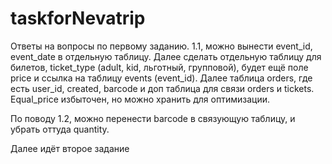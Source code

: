 # taskforNevatrip
Ответы на вопросы по первому заданию.
1.1, можно вынести event_id, event_date в отдельную таблицу. Далее сделать отдельную таблицу для билетов, ticket_type (adult, kid, льготный, групповой), будет ещё поле price и ссылка на таблицу events (event_id). Далее таблица orders, где есть user_id, created, barcode и доп таблица для связи orders и tickets. Equal_price избыточен, но можно хранить для оптимизации. 

По поводу 1.2, можно перенести barcode в связующую таблицу, и убрать оттуда quantity.

Далее идёт второе задание
